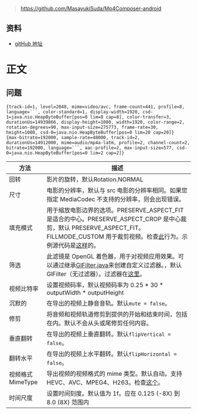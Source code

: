 > https://github.com/MasayukiSuda/Mp4Composer-android
## 资料
* [gitHub 地址](https://github.com/MasayukiSuda/Mp4Composer-android) 
# 正文 
## 问题 

````aidl
{track-id=1, level=2048, mime=video/avc, frame-count=441, profile=8, language=```, color-standard=1, display-width=1920, csd-1=java.nio.HeapByteBuffer[pos=0 lim=8 cap=8], color-transfer=3, durationUs=14939866, display-height=1080, width=1920, color-range=2, rotation-degrees=90, max-input-size=275773, frame-rate=30, height=1080, csd-0=java.nio.HeapByteBuffer[pos=0 lim=20 cap=20]}
{max-bitrate=192000, sample-rate=48000, track-id=2, durationUs=14912000, mime=audio/mp4a-latm, profile=2, channel-count=2, bitrate=192000, language=```, aac-profile=2, max-input-size=577, csd-0=java.nio.HeapByteBuffer[pos=0 lim=2 cap=2]}

````





| 方法             | 描述                                                         |
| ---------------- | ------------------------------------------------------------ |
| 回转             | 影片的旋转，默认Rotation.NORMAL                              |
| 尺寸             | 电影的分辨率，默认与 src 电影的分辨率相同。如果您指定 MediaCodec 不支持的分辨率，则会出现错误。 |
| 填充模式         | 用于缩放电影边界的选项。PRESERVE_ASPECT_FIT 是适合的中心。PRESERVE_ASPECT_CROP 是中心裁剪，默认 PRESERVE_ASPECT_FIT。 FILLMODE_CUSTOM 用于裁剪视频。检查[此](https://github.com/MasayukiSuda/Mp4Composer-android/blob/master/art/fillmode_custom.gif)行为。示例源代码是[这样](https://github.com/MasayukiSuda/Mp4Composer-android/blob/master/sample/src/main/java/com/daasuu/sample/FillModeCustomActivity.java)的。 |
| 筛选             | 此滤镜是 OpenGL 着色器，用于对视频应用效果。可以通过继承[GlFilter.java](https://github.com/MasayukiSuda/Mp4Composer-android/blob/master/mp4compose/src/main/java/com/daasuu/mp4compose/filter/GlFilter.java)来创建自定义过滤器。，默认GlFilter（无过滤器）。过滤器在[这里](https://github.com/MasayukiSuda/Mp4Composer-android/tree/master/mp4compose/src/main/java/com/daasuu/mp4compose/filter)。 |
| 视频比特率       | 设置视频码率，默认视频码率为 0.25 * 30 * outputWidth * outputHeight |
| 沉默的           | 在导出的视频上静音音轨。默认`mute = false`。                 |
| 修剪             | 将音频和视频轨道修剪到提供的开始和结束时间，包括在内。默认不会从头或尾修剪任何内容。 |
| 垂直翻转         | 在导出的视频上垂直翻转。默认`flipVertical = false`。         |
| 翻转水平         | 在导出的视频上水平翻转。默认`flipHorizontal = false`。       |
| 视频格式MimeType | 导出视频的视频格式的 mime 类型。默认自动。支持 HEVC、AVC、MPEG4、H263。检查[这个](https://github.com/MasayukiSuda/Mp4Composer-android/blob/master/mp4compose/src/main/java/com/daasuu/mp4compose/VideoFormatMimeType.java)。 |
| 时间尺度         | 设置时间刻度。默认值为 1f。应在 0.125 (-8X) 到 8.0 (8X) 范围内 |
